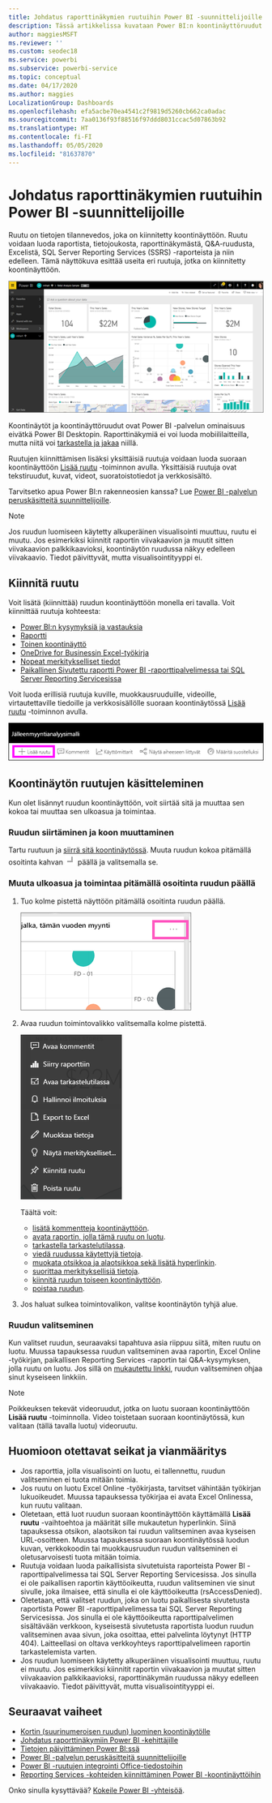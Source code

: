 ```yaml
---
title: Johdatus raporttinäkymien ruutuihin Power BI -suunnittelijoille
description: Tässä artikkelissa kuvataan Power BI:n koontinäyttöruudut. Ne sisältävät ruudut, jotka on luotu SQL Server Reporting Services (SSRS) raporteista.
author: maggiesMSFT
ms.reviewer: ''
ms.custom: seodec18
ms.service: powerbi
ms.subservice: powerbi-service
ms.topic: conceptual
ms.date: 04/17/2020
ms.author: maggies
LocalizationGroup: Dashboards
ms.openlocfilehash: efa5acbe70ea4541c2f9819d5260cb662ca0adac
ms.sourcegitcommit: 7aa0136f93f88516f97ddd8031ccac5d07863b92
ms.translationtype: HT
ms.contentlocale: fi-FI
ms.lasthandoff: 05/05/2020
ms.locfileid: "81637870"
---
```

# <a name="intro-to-dashboard-tiles-for-power-bi-designers"></a>Johdatus raporttinäkymien ruutuihin Power BI -suunnittelijoille

Ruutu on tietojen tilannevedos, joka on kiinnitetty koontinäyttöön. Ruutu voidaan luoda raportista, tietojoukosta, raporttinäkymästä, Q&A-ruudusta, Excelistä, SQL Server Reporting Services (SSRS) -raporteista ja niin edelleen.  Tämä näyttökuva esittää useita eri ruutuja, jotka on kiinnitetty koontinäyttöön.

![Power BI -koontinäyttö](media/service-dashboard-tiles/power-bi-dashboard.png)

Koontinäytöt ja koontinäyttöruudut ovat Power BI -palvelun ominaisuus eivätkä Power BI Desktopin. Raporttinäkymiä ei voi luoda mobiililaitteilla, mutta niitä voi [tarkastella ja jakaa](mobile-apps-view-dashboard.md) niillä.

Ruutujen kiinnittämisen lisäksi yksittäisiä ruutuja voidaan luoda suoraan koontinäyttöön [Lisää ruutu](service-dashboard-add-widget.md) -toiminnon avulla. Yksittäisiä ruutuja ovat tekstiruudut, kuvat, videot, suoratoistotiedot ja verkkosisältö.

Tarvitsetko apua Power BI:n rakenneosien kanssa? Lue [Power BI -palvelun peruskäsitteitä suunnittelijoille](service-basic-concepts.md).

> [!NOTE]
> Jos ruudun luomiseen käytetty alkuperäinen visualisointi muuttuu, ruutu ei muutu.  Jos esimerkiksi kiinnitit raportin viivakaavion ja muutit sitten viivakaavion palkkikaavioksi, koontinäytön ruudussa näkyy edelleen viivakaavio. Tiedot päivittyvät, mutta visualisointityyppi ei.
> 
> 

## <a name="pin-a-tile"></a>Kiinnitä ruutu
Voit lisätä (kiinnittää) ruudun koontinäyttöön monella eri tavalla. Voit kiinnittää ruutuja kohteesta:

* [Power BI:n kysymyksiä ja vastauksia](service-dashboard-pin-tile-from-q-and-a.md)
* [Raportti](service-dashboard-pin-tile-from-report.md)
* [Toinen koontinäyttö](service-pin-tile-to-another-dashboard.md)
* [OneDrive for Businessin Excel-työkirja](service-dashboard-pin-tile-from-excel.md)
* [Nopeat merkitykselliset tiedot](service-insights.md)
* [Paikallinen Sivutettu raportti Power BI -raporttipalvelimessa tai SQL Server Reporting Servicesissa](https://docs.microsoft.com/sql/reporting-services/pin-reporting-services-items-to-power-bi-dashboards)

Voit luoda erillisiä ruutuja kuville, muokkausruuduille, videoille, virtautettaville tiedoille ja verkkosisällölle suoraan koontinäytössä [Lisää ruutu](service-dashboard-add-widget.md) -toiminnon avulla.

  ![Lisää ruutu -kuvake](media/service-dashboard-tiles/add_widgetnew.png)

## <a name="interact-with-tiles-on-a-dashboard"></a>Koontinäytön ruutujen käsitteleminen
Kun olet lisännyt ruudun koontinäyttöön, voit siirtää sitä ja muuttaa sen kokoa tai muuttaa sen ulkoasua ja toimintaa.

### <a name="move-and-resize-a-tile"></a>Ruudun siirtäminen ja koon muuttaminen
Tartu ruutuun ja [siirrä sitä koontinäytössä](service-dashboard-edit-tile.md). Muuta ruudun kokoa pitämällä osoitinta kahvan ![Ruudun kahva](media/service-dashboard-tiles/resize-handle.jpg) päällä ja valitsemalla se.

### <a name="hover-over-a-tile-to-change-the-appearance-and-behavior"></a>Muuta ulkoasua ja toimintaa pitämällä osoitinta ruudun päällä
1. Tuo kolme pistettä näyttöön pitämällä osoitinta ruudun päällä.
   
    ![Ruudun kolme pistettä](media/service-dashboard-tiles/ellipses_new.png)
2. Avaa ruudun toimintovalikko valitsemalla kolme pistettä.
   
    ![Kolme pistettä -kuvake](media/service-dashboard-tiles/power-bi-tile-menu.png)
   
    Täältä voit:
   
     * [lisätä kommentteja koontinäyttöön](consumer/end-user-comment.md).
     * [avata raportin, jolla tämä ruutu on luotu](service-reports.md).  
     * [tarkastella tarkastelutilassa](service-focus-mode.md).   
     * [viedä ruudussa käytettyjä tietoja](visuals/power-bi-visualization-export-data.md).
     * [muokata otsikkoa ja alaotsikkoa sekä lisätä hyperlinkin](service-dashboard-edit-tile.md). 
     * [suorittaa merkityksellisiä tietoja](service-insights.md). 
     * [kiinnitä ruudun toiseen koontinäyttöön](service-pin-tile-to-another-dashboard.md).
     * [poistaa ruudun](service-dashboard-edit-tile.md).

3. Jos haluat sulkea toimintovalikon, valitse koontinäytön tyhjä alue.

### <a name="select-a-tile"></a>Ruudun valitseminen
Kun valitset ruudun, seuraavaksi tapahtuva asia riippuu siitä, miten ruutu on luotu. Muussa tapauksessa ruudun valitseminen avaa raportin, Excel Online -työkirjan, paikallisen Reporting Services -raportin tai Q&A-kysymyksen, jolla ruutu on luotu. Jos sillä on [mukautettu linkki](service-dashboard-edit-tile.md), ruudun valitseminen ohjaa sinut kyseiseen linkkiin.

> [!NOTE]
> Poikkeuksen tekevät videoruudut, jotka on luotu suoraan koontinäyttöön **Lisää ruutu** -toiminnolla. Video toistetaan suoraan koontinäytössä, kun valitaan (tällä tavalla luotu) videoruutu.   
> 
> 

## <a name="considerations-and-troubleshooting"></a>Huomioon otettavat seikat ja vianmääritys

* Jos raporttia, jolla visualisointi on luotu, ei tallennettu, ruudun valitseminen ei tuota mitään toimia.
* Jos ruutu on luotu Excel Online -työkirjasta, tarvitset vähintään työkirjan lukuoikeudet. Muussa tapauksessa työkirjaa ei avata Excel Onlinessa, kun ruutu valitaan.
* Oletetaan, että luot ruudun suoraan koontinäyttöön käyttämällä **Lisää ruutu** -vaihtoehtoa ja määrität sille mukautetun hyperlinkin. Siinä tapauksessa otsikon, alaotsikon tai ruudun valitseminen avaa kyseisen URL-osoitteen. Muussa tapauksessa suoraan koontinäytössä luodun kuvan, verkkokoodin tai muokkausruudun ruudun valitseminen ei oletusarvoisesti tuota mitään toimia.
* Ruutuja voidaan luoda paikallisista sivutetuista raporteista Power BI -raporttipalvelimessa tai SQL Server Reporting Servicesissa. Jos sinulla ei ole paikallisen raportin käyttöoikeutta, ruudun valitseminen vie sinut sivulle, joka ilmaisee, että sinulla ei ole käyttöoikeutta (rsAccessDenied).
* Oletetaan, että valitset ruudun, joka on luotu paikallisesta sivutetusta raportista Power BI -raporttipalvelimessa tai SQL Server Reporting Servicesissa. Jos sinulla ei ole käyttöoikeutta raporttipalvelimen sisältävään verkkoon, kyseisestä sivutetusta raportista luodun ruudun valitseminen avaa sivun, joka osoittaa, ettei palvelinta löytynyt (HTTP 404). Laitteellasi on oltava verkkoyhteys raporttipalvelimeen raportin tarkastelemista varten.
* Jos ruudun luomiseen käytetty alkuperäinen visualisointi muuttuu, ruutu ei muutu. Jos esimerkiksi kiinnitit raportin viivakaavion ja muutat sitten viivakaavion palkkikaavioksi, raporttinäkymän ruudussa näkyy edelleen viivakaavio. Tiedot päivittyvät, mutta visualisointityyppi ei.

## <a name="next-steps"></a>Seuraavat vaiheet
- [Kortin (suurinumeroisen ruudun) luominen koontinäytölle](power-bi-visualization-card.md)
- [Johdatus raporttinäkymiin Power BI -kehittäjille](service-dashboards.md)  
- [Tietojen päivittäminen Power BI:ssä](refresh-data.md)
- [Power BI -palvelun peruskäsitteitä suunnittelijoille](service-basic-concepts.md)
- [Power BI -ruutujen integrointi Office-tiedostoihin](https://blogs.msdn.com/b/powerbidev/archive/2015/09/28/integrating-power-bi-tiles-into-office-documents.aspx)
- [Reporting Services -kohteiden kiinnittäminen Power BI -koontinäyttöihin](https://msdn.microsoft.com/library/mt604784.aspx)

Onko sinulla kysyttävää? [Kokeile Power BI -yhteisöä](https://community.powerbi.com/).

